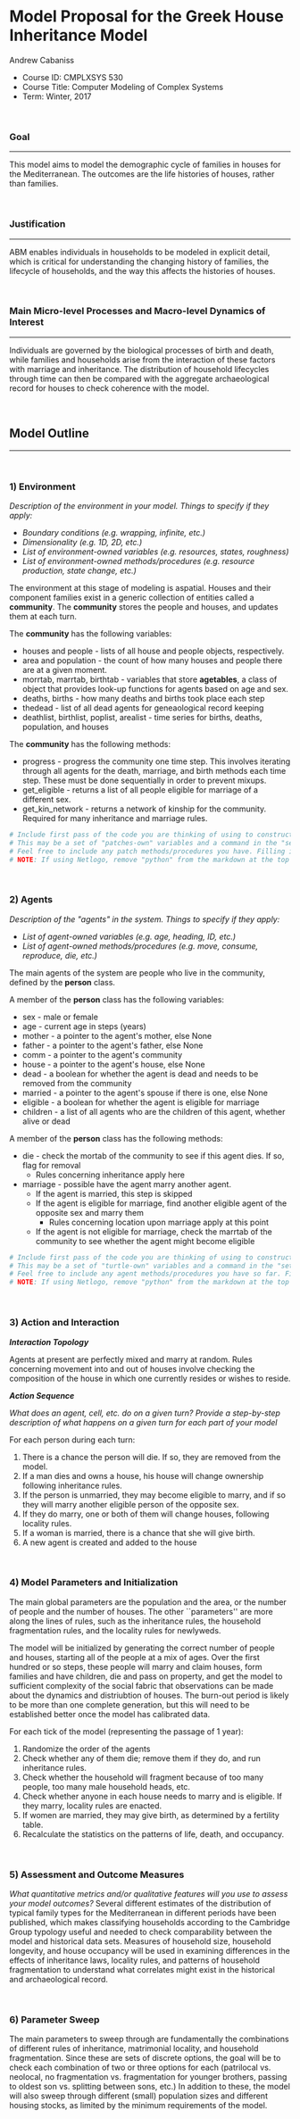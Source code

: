 # Model Proposal for the Greek House Inheritance Model

Andrew Cabaniss

* Course ID: CMPLXSYS 530
* Course Title: Computer Modeling of Complex Systems
* Term: Winter, 2017



&nbsp; 

### Goal 
*****
 
This model aims to model the demographic cycle of families in houses for the Mediterranean. The outcomes are the life histories of houses, rather than families.

&nbsp;  
### Justification
****
ABM enables individuals in households to be modeled in explicit detail, which is critical for understanding the changing history of families, the lifecycle of households, and the way this affects the histories of houses.

&nbsp; 
### Main Micro-level Processes and Macro-level Dynamics of Interest
****

Individuals are governed by the biological processes of birth and death, while families and households arise from the interaction of these factors with marriage and inheritance. The distribution of household lifecycles through time can then be compared with the aggregate archaeological record for houses to check coherence with the model.

&nbsp; 


## Model Outline
****
&nbsp; 
### 1) Environment
_Description of the environment in your model. Things to specify *if they apply*:_

* _Boundary conditions (e.g. wrapping, infinite, etc.)_
* _Dimensionality (e.g. 1D, 2D, etc.)_
* _List of environment-owned variables (e.g. resources, states, roughness)_
* _List of environment-owned methods/procedures (e.g. resource production, state change, etc.)_

The environment at this stage of modeling is aspatial. Houses and their component families exist in a generic collection of entities called a __community__. The **community** stores the people and houses, and updates them at each turn. 

The **community** has the following variables:
* houses and people - lists of all house and people objects, respectively.
* area and population - the count of how many houses and people there are at a given moment.
* morrtab, marrtab, birthtab - variables that store **agetables**, a class of object that provides look-up functions for agents based on age and sex.
* deaths, births - how many deaths and births took place each step
* thedead - list of all dead agents for geneaological record keeping
* deathlist, birthlist, poplist, arealist - time series for births, deaths, population, and houses

The **community** has the following methods:
* progress - progress the community one time step. This involves iterating through all agents for the death, marriage, and birth methods each time step. These must be done sequentially in order to prevent mixups.
* get_eligible - returns a list of all people eligible for marriage of a different sex.
* get_kin_network - returns a network of kinship for the community. Required for many inheritance and marriage rules.

```python
# Include first pass of the code you are thinking of using to construct your environment
# This may be a set of "patches-own" variables and a command in the "setup" procedure, a list, an array, or Class constructor
# Feel free to include any patch methods/procedures you have. Filling in with pseudocode is ok! 
# NOTE: If using Netlogo, remove "python" from the markdown at the top of this section to get a generic code block
```

&nbsp; 

### 2) Agents
 
 _Description of the "agents" in the system. Things to specify *if they apply*:_
 
* _List of agent-owned variables (e.g. age, heading, ID, etc.)_
* _List of agent-owned methods/procedures (e.g. move, consume, reproduce, die, etc.)_

The main agents of the system are people who live in the community, defined by the **person** class.

A member of the **person** class has the following variables:
* sex - male or female
* age - current age in steps (years)
* mother - a pointer to the agent's mother, else None
* father - a pointer to the agent's father, else None
* comm - a pointer to the agent's community
* house - a pointer to the agent's house, else None
* dead - a boolean for whether the agent is dead and needs to be removed from the community
* married - a pointer to the agent's spouse if there is one, else None
* eligible - a boolean for whether the agent is eligible for marriage
* children - a list of all agents who are the children of this agent, whether alive or dead

A member of the **person** class has the following methods:
* die - check the mortab of the community to see if this agent dies. If so, flag for removal
   * Rules concerning inheritance apply here
* marriage - possible have the agent marry another agent.
  * If the agent is married, this step is skipped
  * If the agent is eligible for marriage, find another eligible agent of the opposite sex and marry them
    * Rules concerning location upon marriage apply at this point
  * If the agent is not eligible for marriage, check the marrtab of the community to see whether the agent might become eligible

 


```python
# Include first pass of the code you are thinking of using to construct your agents
# This may be a set of "turtle-own" variables and a command in the "setup" procedure, a list, an array, or Class constructor
# Feel free to include any agent methods/procedures you have so far. Filling in with pseudocode is ok! 
# NOTE: If using Netlogo, remove "python" from the markdown at the top of this section to get a generic code block
```

&nbsp; 

### 3) Action and Interaction 
 
**_Interaction Topology_**

Agents at present are perfectly mixed and marry at random. Rules concerning movement into and out of houses involve checking the composition of the house in which one currently resides or wishes to reside.
 
**_Action Sequence_**

_What does an agent, cell, etc. do on a given turn? Provide a step-by-step description of what happens on a given turn for each part of your model_

For each person during each turn:

1. There is a chance the person will die. If so, they are removed from the model.
  1. If a man dies and owns a house, his house will change ownership following inheritance rules.
2. If the person is unmarried, they may become eligible to marry, and if so they will marry another eligible person of the opposite sex.
  1. If they do marry, one or both of them will change houses, following locality rules.
3. If a woman is married, there is a chance that she will give birth.
  1. A new agent is created and added to the house

&nbsp; 
### 4) Model Parameters and Initialization

The main global parameters are the population and the area, or the number of people and the number of houses. The other ``parameters'' are more along the lines of rules, such as the inheritance rules, the household fragmentation rules, and the locality rules for newlyweds.

The model will be initialized by generating the correct number of people and houses, starting all of the people at a mix of ages. Over the first hundred or so steps, these people will marry and claim houses, form families and have children, die and pass on property, and get the model to sufficient complexity of the social fabric that observations can be made about the dynamics and distriubtion of houses. The burn-out period is likely to be more than one complete generation, but this will need to be established better once the model has calibrated data.

For each tick of the model (representing the passage of 1 year):
1. Randomize the order of the agents
2. Check whether any of them die; remove them if they do, and run inheritance rules.
3. Check whether the household will fragment because of too many people, too many male household heads, etc.
3. Check whether anyone in each house needs to marry and is eligible. If they marry, locality rules are enacted.
4. If women are married, they may give birth, as determined by a fertility table.
5. Recalculate the statistics on the patterns of life, death, and occupancy.


&nbsp; 

### 5) Assessment and Outcome Measures

_What quantitative metrics and/or qualitative features will you use to assess your model outcomes?_
Several different estimates of the distribution of typical family types for the Mediterranean in different periods have been published, which makes classifying households according to the Cambridge Group typology useful and needed to check comparability between the model and historical data sets. Measures of household size, household longevity, and house occupancy will be used in examining differences in the effects of inheritance laws, locality rules, and patterns of household fragmentation to understand what correlates might exist in the historical and archaeological record.

&nbsp; 

### 6) Parameter Sweep

The main parameters to sweep through are fundamentally the combinations of different rules of inheritance, matrimonial locality, and household fragmentation. Since these are sets of discrete options, the goal will be to check each combination of two or three options for each (patrilocal vs. neolocal, no fragmentation vs. fragmentation for younger brothers, passing to oldest son vs. splitting between sons, etc.) In addition to these, the model will also sweep through different (small) population sizes and different housing stocks, as limited by the minimum requirements of the model.

